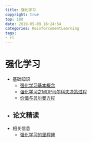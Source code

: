 ```yaml
---
title: 强化学习
copyright: true
top: 100
date: 2019-05-09 16:24:54
categories: ReinforcementLearning
tags:
- rl
---
```


# 强化学习

- 基础知识
  - [强化学习基本概念](http://stepneverstop.github.io/强化学习基本概念.html)
  - [强化学习之MDP马尔科夫决策过程](http://stepneverstop.github.io/强化学习之MDP马尔科夫决策过程.html)
  - [价值与贝尔曼方程](http://stepneverstop.github.io/价值与贝尔曼方程.html)
- 论文精读
  - 
- 相关信息
  - [强化学习的里程碑](http://stepneverstop.github.io/强化学习的里程碑.html)

